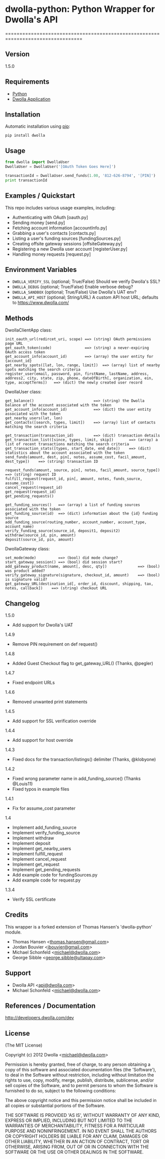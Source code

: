 # dwolla-python: Python Wrapper for Dwolla's API
=================================================================================

## Version

1.5.0

## Requirements
- [Python](http://www.python.org/)
- [Dwolla Application](https://www.dwolla.com/applications)

## Installation

Automatic installation using [pip](http://pypi.python.org/pypi):

    pip install dwolla

## Usage

```python
from dwolla import DwollaUser
DwollaUser = DwollaUser('[OAuth Token Goes Here]')

transactionId = DwollaUser.send_funds(1.00, '812-626-8794', '[PIN]')
print transactionId
```

## Examples / Quickstart

This repo includes various usage examples, including:

* Authenticating with OAuth [oauth.py]
* Sending money [send.py]
* Fetching account information [accountInfo.py]
* Grabbing a user's contacts [contacts.py]
* Listing a user's funding sources [fundingSources.py]
* Creating offsite gateway sessions [offsiteGateway.py]
* Registering a new Dwolla user account [registerUser.py]
* Handling money requests [request.py]

## Environment Variables

* `DWOLLA_VERIFY_SSL` (optional; True/False) Should we verify Dwolla's SSL?
* `DWOLLA_DEBUG` (optional; True/False) Enable verbose debug?
* `DWOLLA_SANDBOX` (optional; True/False) Use Dwolla's UAT env?
* `DWOLLA_API_HOST` (optional; String/URL) A custom API host URL; defaults to https://www.dwolla.com/

## Methods

DwollaClientApp class:

    init_oauth_url(redircet_uri, scope) ==> (string) OAuth permissions page URL
    get_oauth_token(code)               ==> (string) a never-expiring OAuth access token
    get_account_info(account_id)        ==> (array) the user entity for {account_id}
    get_nearby_spots([lat, lon, range, limit])  ==> (array) list of nearby spots matching the search criteria
    register_user(email, password, pin, firstName, lastName, address, address2, city, state, zip, phone, dateOfBirth[, organization, ein, type, acceptTerms])   ==> (dict) the newly created user record

DwollaUser class:

    get_balance()                           ==> (string) the Dwolla balance of the account associated with the token
    get_account_info(account_id)            ==> (dict) the user entity associated with the token
    get_nearby_users(lat, lon)
    get_contacts([search, types, limit])    ==> (array) list of contacts matching the search criteria

    get_transaction(transaction_id)         ==> (dict) transaction details
    get_transaction_list([since, types, limit, skip])       ==> (array) a list of recent transactions matching the search criteria
    get_transaction_stats([types, start_date, end_date])    ==> (dict) statistics about the account associated with the token
    send_funds(amount, dest, pin[, notes, assume_cost, facil_amount, dest_type])    ==> (string) transaction ID

    request_funds(amount, source, pin[, notes, facil_amount, source_type])          ==> (string) request ID
    fulfill_request(request_id, pin[, amount, notes, funds_source, assume_cost])
    cancel_request(request_id)
    get_request(request_id)
    get_pending_requests()

    get_funding_sources()   ==> (array) a list of funding sources associated with the token
    get_funding_source(id)  ==> (dict) information about the {id} funding source
    add_funding_source(routing_number, account_number, account_type, account_name)
    verify_funding_source(source_id, deposit1, deposit2)
    withdraw(source_id, pin, amount)
    deposit(source_id, pin, amount)


DwollaGateway class:

    set_mode(mode)          ==> (bool) did mode change?
    start_gateway_session() ==> (bool) did session start?
    add_gateway_product(name, amount[, desc, qty])              ==> (bool) was product added?
    verify_gateway_signature(signature, checkout_id, amount)    ==> (bool) is signature valid?
    get_gateway_URL(destination_id[, order_id, discount, shipping, tax, notes, callback])    ==> (string) checkout URL

## Changelog

1.5.0

* Add support for Dwolla's UAT

1.4.9

* Remove PIN requirement on def request()

1.4.8

* Added Guest Checkout flag to get_gateway_URL() (Thanks, @pegler)

1.4.7

* Fixed endpoint URLs

1.4.6

* Removed unwanted print statements

1.4.5

* Add support for SSL verification override

1.4.4

* Add support for host override

1.4.3

* Fixed docs for the transaction/listings() delimiter (Thanks, @klobyone)

1.4.2

* Fixed wrong parameter name in add_funding_source() (Thanks @Louis11)
* Fixed typos in example files

1.4.1

* Fix for assume_cost parameter

1.4

* Implement add_funding_source
* Implement verify_funding_source
* Implement withdraw
* Implement deposit
* Implement get_nearby_users
* Implement fulfill_request
* Implement cancel_request
* Implement get_request
* Implement get_pending_requests
* Add example code for fundingSources.py
* Add example code for request.py

1.3.4

* Verify SSL certificate

## Credits

This wrapper is a forked extension of Thomas Hansen's 'dwolla-python' module.

- Thomas Hansen &lt;thomas.hansen@gmail.com&gt;
- Jordan Bouvier &lt;jbouvier@gmail.com&gt;
- Michael Schonfeld &lt;michael@dwolla.com&gt;
- George Sibble &lt;george.sibble@ultapay.com&gt;

## Support

- Dwolla API &lt;api@dwolla.com&gt;
- Michael Schonfeld &lt;michael@dwolla.com&gt;

## References / Documentation

http://developers.dwolla.com/dev

## License

(The MIT License)

Copyright (c) 2012 Dwolla &lt;michael@dwolla.com&gt;

Permission is hereby granted, free of charge, to any person obtaining
a copy of this software and associated documentation files (the
'Software'), to deal in the Software without restriction, including
without limitation the rights to use, copy, modify, merge, publish,
distribute, sublicense, and/or sell copies of the Software, and to
permit persons to whom the Software is furnished to do so, subject to
the following conditions:

The above copyright notice and this permission notice shall be
included in all copies or substantial portions of the Software.

THE SOFTWARE IS PROVIDED 'AS IS', WITHOUT WARRANTY OF ANY KIND,
EXPRESS OR IMPLIED, INCLUDING BUT NOT LIMITED TO THE WARRANTIES OF
MERCHANTABILITY, FITNESS FOR A PARTICULAR PURPOSE AND NONINFRINGEMENT.
IN NO EVENT SHALL THE AUTHORS OR COPYRIGHT HOLDERS BE LIABLE FOR ANY
CLAIM, DAMAGES OR OTHER LIABILITY, WHETHER IN AN ACTION OF CONTRACT,
TORT OR OTHERWISE, ARISING FROM, OUT OF OR IN CONNECTION WITH THE
SOFTWARE OR THE USE OR OTHER DEALINGS IN THE SOFTWARE.
